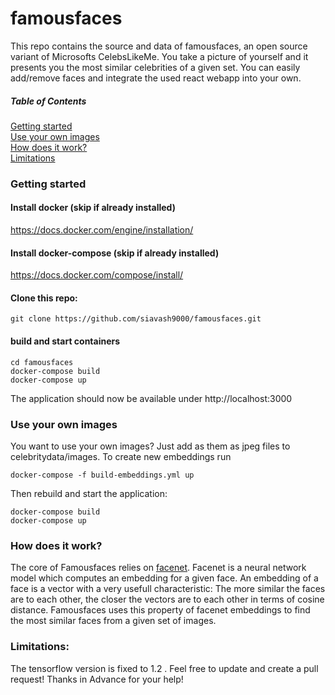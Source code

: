 # famousfaces

This repo contains the source and data of famousfaces, an open source variant of Microsofts CelebsLikeMe. 
You take a picture of yourself and it presents you the most similar celebrities of a given set. 
You can easily add/remove faces and integrate the used react webapp into your own.

##### Table of Contents  
[Getting started](#gettingstarted)  
[Use your own images](#useyourownimages)  
[How does it work?](#architecture)  
[Limitations](#limitations)  

<a name="gettingstarted"/>

### Getting started 


#### Install docker (skip if already installed)
https://docs.docker.com/engine/installation/

#### Install docker-compose (skip if already installed)
https://docs.docker.com/compose/install/

#### Clone this repo:
```
git clone https://github.com/siavash9000/famousfaces.git
```

#### build and start containers
```
cd famousfaces
docker-compose build
docker-compose up
```

The application should now be available under http://localhost:3000


<a name="useyourownimages"/>

### Use your own images

You want to use your own images? Just add as them as jpeg files to celebritydata/images.
To create new embeddings run
```
docker-compose -f build-embeddings.yml up
```
Then rebuild and start the application:
```
docker-compose build
docker-compose up
```
<a name="architecture"/>

### How does it work?

The core of Famousfaces relies on [facenet](https://github.com/davidsandberg/facenet). Facenet is a neural network model which computes an embedding for a given face. An embedding of a face is a vector with a very usefull characteristic: The more similar the faces are to each other, the closer the vectors are to each other in terms of cosine distance. Famousfaces uses this property of facenet embeddings to find the most similar faces from a given set of images.


<a name="limitations"/>

### Limitations:
The tensorflow version is fixed to 1.2 . Feel free to update and create a pull request! Thanks in Advance for your help!

